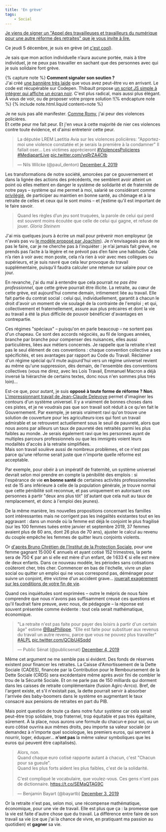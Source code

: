 ```yaml
---
title: 'En grève'
tags:
    - Social
---
```


<ins class="bloc" datetime="2019-12-09">Je viens de signer un "[Appel des travailleuses et travailleurs du numérique pour une autre réforme des retraites](https://onestla.tech/)" que je vous invite à lire.</ins>

Ce jeudi 5 décembre, je suis en grève (et [c'est cool](https://greve.cool/)).

Je sais que mon action individuelle n’aura aucune portée, mais à titre individuel, je ne peux pas travailler en sachant que des personnes avec qui je suis solidaire font grève.

{% capture note %} **Comment signaler son soutien ?**  
J'ai créé [une bannière très laide](https://codepen.io/borisschapira/pen/NWPKXdv?editors=1100) que vous avez peut-être vu en arrivant. Le code est récupérable sur Codepen. Thibault propose [un script JS simple à intégrer qui affiche un écran noir](https://github.com/thibault/strike-js). C'est plus radical, mais aussi plus élégant. À vous de voir, ou de proposer votre propre solution !{% endcapture note %} {% include note.html.liquid content=note %}

Je ne suis pas allé manifester. [Comme Romy](http://romy.tetue.net/comment-faire-greve), j'ai peur des violences policières.  
Et cette peur me fait peur. Et j'en veux à cette majorité de nier ces violences contre toute évidence, et d'ainsi entretenir cette peur.

<blockquote class="twitter-tweet"><p lang="fr" dir="ltr">La députée LREM Laetitia Avia sur les violences policières: &quot;Apportez-moi une violence constatée et je serais la première à la condamner&quot; Il fallait oser... Les victimes apprécieront <a href="https://twitter.com/hashtag/ViolencesPolicieres?src=hash&amp;ref_src=twsrc%5Etfw">#ViolencesPolicieres</a> <a href="https://twitter.com/hashtag/MediapartLive?src=hash&amp;ref_src=twsrc%5Etfw">#MediapartLive</a> <a href="https://t.co/yqRrZA4Ctb">pic.twitter.com/yqRrZA4Ctb</a></p>&mdash; Nils Wilcke (@paul_denton) <a href="https://twitter.com/paul_denton/status/1202334455823773696?ref_src=twsrc%5Etfw">December 4, 2019</a></blockquote>

Les transformations de notre société, amorcées par ce gouvernement et dans la lignée des actions des précédents, me semblent avoir atteint un point où elles mettent en danger le système de solidarité et de fraternité de notre pays – système qui me permet à moi, salarié se considérant comme [privilégié](/notes/2019-10-privileges/), de participer au maintien en bonne santé, au chômage et à la retraite de celles et ceux qui le sont moins – et j’estime qu’il est important de le faire savoir.

> Quand les règles d’un jeu sont truquées, la parole de celui qui perd est souvent moins écoutée que celle de celui qui gagne, et refuse de jouer. <cite>Gloria Steinem</cite>

J'ai mis quelques jours à écrire un mail pour prévenir mon employeur (je n'avais pas vu [le modèle proposé par Joachim](https://joachimesque.com/blog/2019-12-04-courrier-greve-du-5-decembre-2019)). Je n'envisageais pas de ne pas le faire, car je ne cherche pas à l'inquiéter : je n’ai jamais fait grève, ne prends pas l’acte à la légère et ne prévoit pas d’en faire une habitude. Cela n’a rien à voir avec mon poste, cela n’a rien à voir avec mes collègues ou supérieurs, et je suis navré que cela leur provoque du travail supplémentaire, puisqu’il faudra calculer une retenue sur salaire pour ce jour.

En revanche, j'ai du mal à entendre que cela pourrait _ne pas être professionnel_, que cette grève pourrait être illicite. La retraite, au cœur de cette grève, est aujourd'hui comme demain, intimement liée au travail. Elle fait partie du contrat social : celui qui, individuellement, garantit à chacun le droit d'avoir un moment de vie soulagé de la contrainte de l'emploi ; et qui, collectivement et fraternellement, assure aux plus précaires et dont la vie au travail a été la plus difficile de pouvoir bénéficier d'avantages en contrepartie.

Ces régimes "spéciaux" – puisqu'on en parle beaucoup – ne sortent pas d'un chapeau. Ce sont des accords négociés, au fil de longues années, branche par branche pour compenser des nuisances, elles aussi particulières, liées aux métiers concernés. Je rappelle que la retraite n'est pas le seul élément de ces conventions : chaque convention collective a ses spécificités, et ses avantages par rapport au Code du Travail. Réclamer d'un régime spécial qu'il mute aujourd'hui vers un régime universel revient au même qu'une suppression, dès demain, de l'ensemble des conventions collectives (vous me direz, avec les Lois Travail, Emmanuel Macron a déjà inversé la hiérarchie de certains textes, donc nous n'en sommes plus très loin)…

Est-ce que, pour autant, je suis **opposé à toute forme de réforme ? Non**. [L'impressionnant travail de Jean-Claude Delevoye](https://www.reforme-retraite.gouv.fr/la-reforme/article/preconisations-pour-un-systeme-universel-de-retraite) permet d'imaginer les contours d'un système universel. Il y a vraiment de bonnes choses dans ces pistes, et je ne voudrais pas que son travail soit réduit à ce qu'en fait le Gouvernement. Par exemple, je serais vraiment ravi qu'on trouve une solution de couverture pour les agriculteurs·ices qui font un travail admirable et se retrouvent actuellement sous le seuil de pauvreté, alors que nous avons par ailleurs un taux de pauvreté des retraités parmi les plus faibles au monde. Je serais également ravi que les personnes ayant de multiples parcours professionnels ou que les immigrés voient leurs modalités d'accès à la retraite simplifiées.  
Mais son travail soulève aussi de nombreux problèmes, et ce n'est pas parce qu'une réforme serait juste que n'importe quelle réforme est acceptable.

Par exemple, pour obéir à un impératif de fraternité, un système universel devrait selon moi prendre en compte la pénibilité des emplois : si l'espérance de vie **en bonne santé** de certaines activités professionnelles est de 15 ans inférieure à celle de la population générale, je trouve normal que cette pénibilité soit reconnue, et pas uniquement en autorisant ces personnes à partir "deux ans plus tôt" (d'autant que cela nuit au taux de remplacement, et donc à l'emploi des jeunes).

De la même manière, les nouvelles propositions concernant les familles sont intéressantes mais ne corrigent pas les inégalités existantes tout en les aggravant : dans un monde où la femme est déjà le conjoint le plus fragilisé (sur les 100 femmes tuées entre janvier et septembre 2019, 37 femmes avaient plus de 60 ans, dont 26 plus de 70 ans), ajuster le calcul au revenu du couple empêche les femmes de quitter leurs conjoints violents.

Or [d'après Bruno Chrétien de l'Institut de la Protection Sociale](https://www.institut-de-la-protection-sociale.fr/publication/contribution-de-linstitut-de-la-protection-sociale-a-la-2-eme-phase-de-concertation/), pour une femme gagnant 15&#8239;000 € annuels et ayant cotisé 152 trimestres, la perte sera de 750 € par an si elle est mère d'un enfant, de 1&#8239;633 € si elle est mère de deux enfants. Dans ce nouveau modèle, les périodes sans cotisations coûteront cher, très cher. Commencer en bas de l'échelle, vivre un plan social ou quitter un emploi qui ne vous correspond pas, déménager pour suivre un conjoint, être victime d'un accident grave… [jouerait exagérement sur les conditions de votre fin de vie](https://n.survol.fr/n/demain-est-important-pour-moi).

Quand ces inquiétudes sont exprimées – outre le mépris de nous faire comprendre que nous n'avons pas suffisamment creusé ces questions et qu'il faudrait faire preuve, avec nous, de pédagogie – la réponse est souvent présentée comme évidente : tout cela serait mathématique, économique.

<blockquote class="twitter-tweet"><p lang="fr" dir="ltr">&quot;La retraite n&#39;est pas faite pour payer des loisirs à partir d&#39;un certain âge&quot; estime <a href="https://twitter.com/BasPhilippe?ref_src=twsrc%5Etfw">@BasPhilippe</a>. &quot;Elle est faite pour substituer aux revenus du travail un autre revenu, parce que vous ne pouvez plus travailler&quot; <a href="https://twitter.com/hashtag/ALPL?src=hash&amp;ref_src=twsrc%5Etfw">#ALPL</a> <a href="https://t.co/QClbU4Sqdd">pic.twitter.com/QClbU4Sqdd</a></p>&mdash; Public Sénat (@publicsenat) <a href="https://twitter.com/publicsenat/status/1202267412487262208?ref_src=twsrc%5Etfw">December 4, 2019</a></blockquote>

Même cet argument ne me semble pas si évident. Des fonds de réserves existent pour financer les retraites. La Caisse d'Amortissement de la Dette Sociale (CADES), financée par la Contribution pour le Remboursement de la Dette Sociale (CRDS) sera excédentaire même après avoir fini de combler le trou de la Sécurité Sociale. Et on ne parle pas de 150 milliards qui dorment dans les caisses de retraite complémentaire (fusion Agirc-Arrco). Bref, de l'argent existe, et s'il n'existait pas, la dette pourrait servir à absorber l'arrivée des baby-boomers dans le système en augmentant le taux consacré aux pensions de retraites en part du PIB.

Mais point question de toute ça dans notre futur système car cela serait peut-être trop solidaire, trop fraternel, trop équitable et pas très égalitaire, sûrement. À la place, nous aurons une formule du chacun·e pour soi, ou un euro côtisé ouvrira aux mêmes droits, peu importe sa valeur sociale (or demandez à n'importe quel sociologue, les premiers euros, qui servent à nourrir, loger, éduquer… **n'ont pas** la même valeur symboliques que les euros qui peuvent être capitalisés).

<blockquote class="twitter-tweet"><p lang="fr" dir="ltr">Alors, non.<br>Quand chaque euro cotisé rapporte autant à chacun, c&#39;est &quot;Chacun pour sa gueule&quot;.<br>Quand les plus forts aident les plus faibles, c&#39;est de la solidarité.<br><br>C&#39;est compliqué le vocabulaire, que voulez-vous. Ces gens n&#39;ont pas de dictionnaire. <a href="https://t.co/SEMaQTAG9C">https://t.co/SEMaQTAG9C</a></p>&mdash; Benjamin Bayart (@bayartb) <a href="https://twitter.com/bayartb/status/1201925651546148864?ref_src=twsrc%5Etfw">December 3, 2019</a></blockquote>

Or la retraite n'est pas, selon moi, une récompense mathématique, économique, pour une vie de travail. Elle est plus que ça : la promesse que la vie est faite d'autre chose que du travail. La différence entre faire de son travail sa vie (ce que j'ai la chance de vivre, en pratiquant ma passion au quotidien) et **gagner** sa vie.
